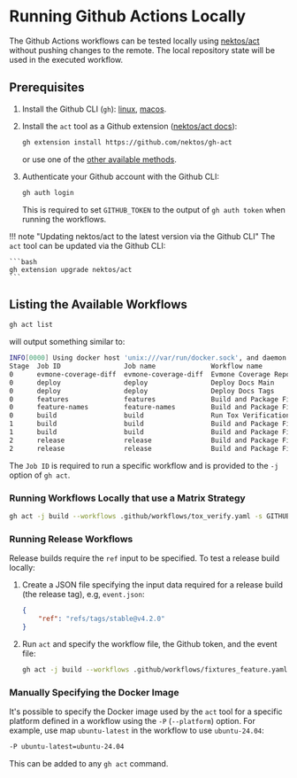 # Running Github Actions Locally

The Github Actions workflows can be tested locally using [nektos/act](https://github.com/nektos/act) without pushing changes to the remote. The local repository state will be used in the executed workflow.

## Prerequisites

1. Install the Github CLI (`gh`): [linux](https://github.com/cli/cli/blob/trunk/docs/install_linux.md), [macos](https://github.com/cli/cli/tree/trunk?tab=readme-ov-file#macos).
2. Install the `act` tool as a Github extension ([nektos/act docs](https://nektosact.com/installation/gh.html)):

    ```bash
    gh extension install https://github.com/nektos/gh-act
    ```

    or use one of the [other available methods](https://nektosact.com/installation/index.html).

3. Authenticate your Github account with the Github CLI:

    ```bash
    gh auth login
    ```

    This is required to set `GITHUB_TOKEN` to the output of `gh auth token` when running the workflows.

!!! note "Updating nektos/act to the latest version via the Github CLI"
    The `act` tool can be updated via the Github CLI:

    ```bash
    gh extension upgrade nektos/act
    ```

## Listing the Available Workflows

```bash
gh act list
```

will output something similar to:

```bash
INFO[0000] Using docker host 'unix:///var/run/docker.sock', and daemon socket 'unix:///var/run/docker.sock' 
Stage  Job ID                Job name              Workflow name                             Workflow file          Events                             
0      evmone-coverage-diff  evmone-coverage-diff  Evmone Coverage Report                    coverage.yaml          pull_request                       
0      deploy                deploy                Deploy Docs Main                          docs_main.yaml         push                               
0      deploy                deploy                Deploy Docs Tags                          docs_tags.yaml         push                               
0      features              features              Build and Package Fixtures                fixtures.yaml          push,workflow_dispatch             
0      feature-names         feature-names         Build and Package Fixtures for a feature  fixtures_feature.yaml  push,workflow_dispatch             
0      build                 build                 Run Tox Verifications                     tox_verify.yaml        push,pull_request,workflow_dispatch
1      build                 build                 Build and Package Fixtures                fixtures.yaml          push,workflow_dispatch             
1      build                 build                 Build and Package Fixtures for a feature  fixtures_feature.yaml  push,workflow_dispatch             
2      release               release               Build and Package Fixtures                fixtures.yaml          push,workflow_dispatch             
2      release               release               Build and Package Fixtures for a feature  fixtures_feature.yaml  push,workflow_dispatch
```

The `Job ID` is required to run a specific workflow and is provided to the `-j` option of `gh act`.

### Running Workflows Locally that use a Matrix Strategy

```bash
gh act -j build --workflows .github/workflows/tox_verify.yaml -s GITHUB_TOKEN=$(gh auth token) --matrix python:3.12
```

### Running Release Workflows

Release builds require the `ref` input to be specified. To test a release build locally:

1. Create a JSON file specifying the input data required for a release build (the release tag), e.g, `event.json`:

    ```json
    {
        "ref": "refs/tags/stable@v4.2.0"
    }
    ```

2. Run `act` and specify the workflow file, the Github token, and the event file:

    ```bash
    gh act -j build --workflows .github/workflows/fixtures_feature.yaml -s GITHUB_TOKEN=$(gh auth token) -e event.json
    ```

### Manually Specifying the Docker Image

It's possible to specify the Docker image used by the `act` tool for a specific platform defined in a workflow using the `-P` (`--platform`) option. For example, use map `ubuntu-latest` in the workflow to use `ubuntu-24.04`:

```bash
-P ubuntu-latest=ubuntu-24.04
```

This can be added to any `gh act` command.
